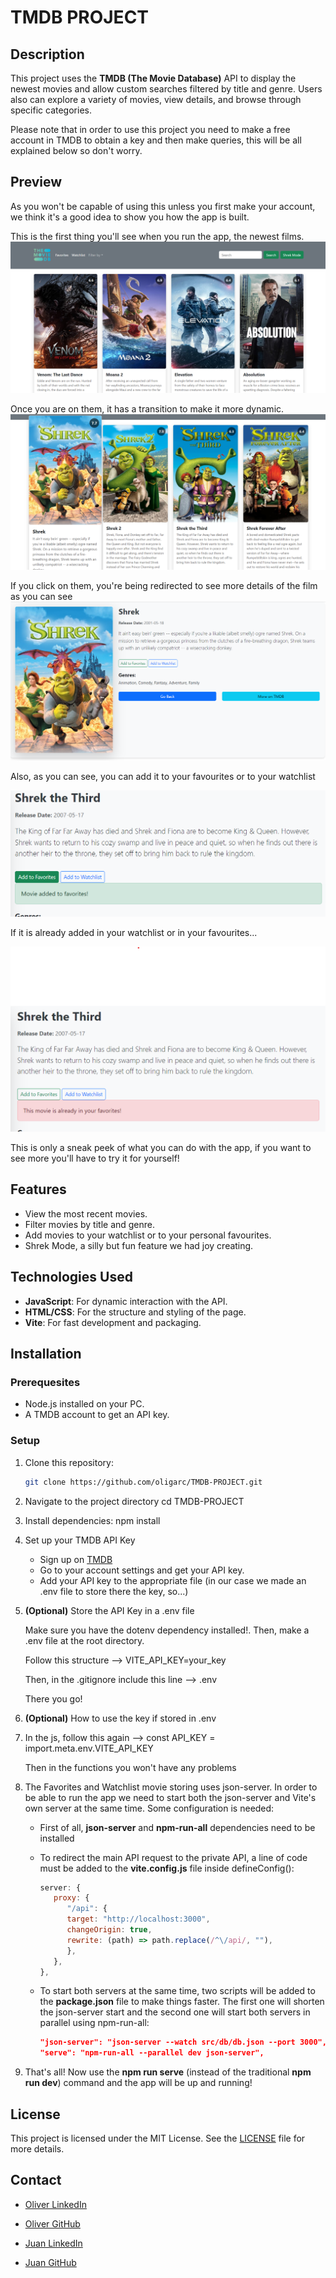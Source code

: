 # TMDB PROJECT

## Description

This project uses the **TMDB (The Movie Database)** API to display the newest movies and allow custom searches filtered by title  and genre. 
Users also can explore a variety of movies, view details, and browse through specific categories.

Please note that in order to use this project you need to make a free account in TMDB to obtain a key and then make queries, this will be all explained below so don't worry.

## Preview

As you won't be capable of using this unless you first make your account, we think it's a good idea to show you how the app is built.

This is the first thing you'll see when you run the app, the newest films.
![recentMovies.png](src/img/recentMovies.png)

Once you are on them, it has a transition to make it more dynamic.
![hover2.png](src/img/hover2.png)

If you click on them, you're being redirected to see more details of the film as you can see
![clickOn.png](src/img/clickOn.png)

Also, as you can see, you can add it to your favourites or to your watchlist

![addedToFavourites.png](src/img/addedToFavourites.png)

If it is already added in your watchlist or in your favourites...

![alreadyFavourite.png](src/img/alreadyFavourite.png)

This is only a sneak peek of what you can do with the app, if you want to see more you'll have to try it for yourself!

## Features

- View the most recent movies.
- Filter movies by title and genre.
- Add movies to your watchlist or to your personal favourites.
- Shrek Mode, a silly but fun feature we had joy creating.

## Technologies Used

- **JavaScript**: For dynamic interaction with the API.
- **HTML/CSS**: For the structure and styling of the page.
- **Vite**: For fast development and packaging.

## Installation

### Prerequesites

- Node.js installed on your PC.
- A TMDB account to get an API key.

### Setup

1. Clone this repository:
   ```bash
   git clone https://github.com/oligarc/TMDB-PROJECT.git
2. Navigate to the project directory
   cd TMDB-PROJECT
3. Install dependencies:
   npm install
4. Set up your TMDB API Key
   - Sign up on [TMDB](https://www.themoviedb.org/)
   - Go to your account settings and get your API key.
   - Add your API key to the appropriate file (in our case we made an .env file to store there the key, so...)
5. **(Optional)** Store the API Key in a .env file  
   
   Make sure you have the dotenv dependency installed!. Then, make a .env file at the root directory. 

   Follow this structure --> VITE_API_KEY=your_key  

   Then, in the .gitignore include this line --> .env  

   There you go!
6. **(Optional)** How to use the key if stored in .env  
7. 
   In the js, follow this again --> const API_KEY = import.meta.env.VITE_API_KEY  
   
   Then in the functions you won't have any problems
8. The Favorites and Watchlist movie storing uses json-server. In order to be able to run the app we need to start both the json-server and Vite's own server at the same time. Some configuration is needed:

   - First of all, **json-server** and **npm-run-all** dependencies need to be installed

   - To redirect the main API request to the private API, a line of code must be added to the **vite.config.js** file inside defineConfig():

      ```javascript
      server: {
         proxy: {
            "/api": {
            target: "http://localhost:3000",
            changeOrigin: true,
            rewrite: (path) => path.replace(/^\/api/, ""),
            },
         },
      },

   - To start both servers at the same time, two scripts will be added to the **package.json** file to make things faster. The first one will shorten the json-server start and the second one will start both servers in parallel using npm-run-all:

      ```json
      "json-server": "json-server --watch src/db/db.json --port 3000",
      "serve": "npm-run-all --parallel dev json-server",

9. That's all! Now use the **npm run serve** (instead of the traditional **npm run dev**) command and the app will be up and running!



## License

This project is licensed under the MIT License. See the [LICENSE](LICENSE) file for more details.

## Contact

- [Oliver LinkedIn](https://www.linkedin.com/in/oliver-garcia)
- [Oliver GitHub](https://github.com/olivergarcia)

- [Juan LinkedIn](https://www.linkedin.com/in/juan-villoslada-jimenez/)
- [Juan GitHub](https://github.com/jvillos)
